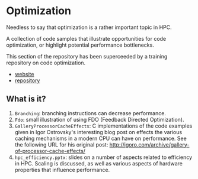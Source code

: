 # Optimization
Needless to say that optimization is a rather important topic in HPC.

A collection of code samples that illustrate opportunities for code
optimization, or highlight potential performance bottlenecks.

This section of the repository has been superceeded by a
training repository on code optimization.
* [website](https://gjbex.github.io/Code-optimization/)
* [repository](https://github.com/gjbex/Code-optimization)


## What is it?
1. `Branching`: branching instructions can decrease performance.
1. `Fdo`: small illustration of using FDO (Feedback Directed Optimization).
1. `GalleryProcessorCacheEffects`: C implementations of the code examples
    given in Igor Ostrovsky's interesting blog post on effects the various
    caching mechanisms in a modern CPU can have on performance.  See the
    following URL for his original post:
    http://igoro.com/archive/gallery-of-processor-cache-effects/
1. `hpc_efficiency.pptx`: slides on a number of aspects related to
    efficiency in HPC.  Scaling is discussed, as well as various aspects
    of hardware properties that influence performance.
